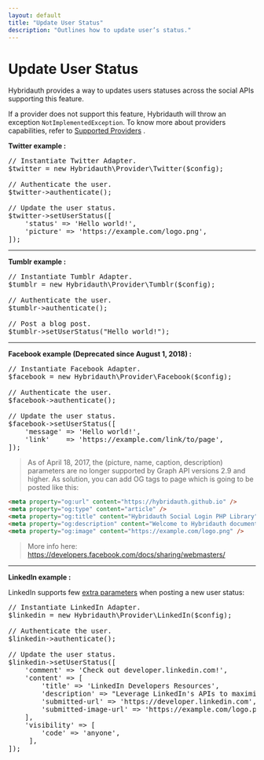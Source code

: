 ```yaml
---
layout: default
title: "Update User Status"
description: "Outlines how to update user’s status."
---
```


Update User Status
==================

Hybridauth provides a way to updates users statuses across the social APIs supporting this feature.

If a provider does not support this feature, Hybridauth will throw an exception `NotImplementedException`.
To know more about providers capabilities, refer to [Supported Providers](providers.html) .

**Twitter example :**

<pre>
// Instantiate Twitter Adapter.
$twitter = new Hybridauth\Provider\Twitter($config);

// Authenticate the user.
$twitter->authenticate();

// Update the user status.
$twitter->setUserStatus([
    'status' => 'Hello world!',
    'picture' => 'https://example.com/logo.png',
]);
</pre>

<hr />

**Tumblr example :**

<pre>
// Instantiate Tumblr Adapter.
$tumblr = new Hybridauth\Provider\Tumblr($config);

// Authenticate the user.
$tumblr->authenticate();

// Post a blog post.
$tumblr->setUserStatus("Hello world!");
</pre>

<hr />

**Facebook example (Deprecated since August 1, 2018) :**

<pre>
// Instantiate Facebook Adapter.
$facebook = new Hybridauth\Provider\Facebook($config);

// Authenticate the user.
$facebook->authenticate();

// Update the user status.
$facebook->setUserStatus([
    'message' => 'Hello world!',
    'link'    => 'https://example.com/link/to/page',
]);
</pre>

> As of April 18, 2017, the (picture, name, caption, description) parameters are no longer supported by Graph API versions 2.9 and higher. As solution, you can add OG tags to page which is going to be posted like this:
```html
<meta property="og:url" content="https://hybridauth.github.io" />
<meta property="og:type" content="article" />
<meta property="og:title" content="Hybridauth Social Login PHP Library" />
<meta property="og:description" content="Welcome to Hybridauth documentation" />
<meta property="og:image" content="https://example.com/logo.png" />
```
> More info here: https://developers.facebook.com/docs/sharing/webmasters/

<hr />

**LinkedIn example :**

LinkedIn supports few [extra parameters](https://developer.linkedin.com/docs/share-on-linkedin) when posting a new user status:

<pre>
// Instantiate LinkedIn Adapter.
$linkedin = new Hybridauth\Provider\LinkedIn($config);

// Authenticate the user.
$linkedin->authenticate();

// Update the user status.
$linkedin->setUserStatus([
    'comment' => 'Check out developer.linkedin.com!',
    'content' => [
        'title' => 'LinkedIn Developers Resources',
        'description' => "Leverage LinkedIn's APIs to maximize engagement",
        'submitted-url' => 'https://developer.linkedin.com',
        'submitted-image-url' => 'https://example.com/logo.png',
    ],
    'visibility' => [
        'code' => 'anyone',
     ],
]);
</pre>
